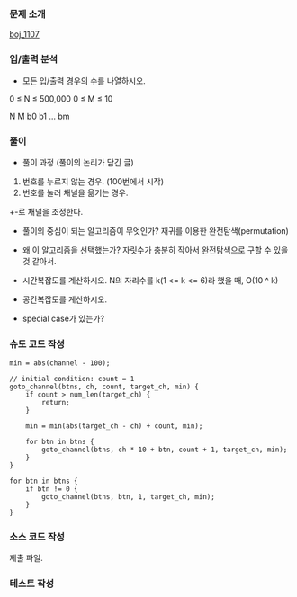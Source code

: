 ### 문제 소개
[boj_1107](link_to_problem)

### 입/출력 분석
- 모든 입/출력 경우의 수를 나열하시오.

0 ≤ N ≤ 500,000
0 ≤ M ≤ 10

N
M
b0 b1 ... bm

### 풀이
- 풀이 과정 (풀이의 논리가 담긴 글)

1) 번호를 누르지 않는 경우. (100번에서 시작)
2) 번호를 눌러 채널을 옮기는 경우.

+-로 채널을 조정한다.

- 풀이의 중심이 되는 알고리즘이 무엇인가?
재귀를 이용한 완전탐색(permutation)

- 왜 이 알고리즘을 선택했는가?
자릿수가 충분히 작아서 완전탐색으로 구할 수 있을 것 같아서.

- 시간복잡도를 계산하시오. N의 자리수를 k(1 <= k <= 6)라 했을 때, O(10 ^ k)

- 공간복잡도를 계산하시오.

- special case가 있는가?

### 슈도 코드 작성

```
min = abs(channel - 100);

// initial condition: count = 1
goto_channel(btns, ch, count, target_ch, min) {
	if count > num_len(target_ch) {
		return;
	}

	min = min(abs(target_ch - ch) + count, min);

	for btn in btns {
		goto_channel(btns, ch * 10 + btn, count + 1, target_ch, min);
	}
}

for btn in btns {
	if btn != 0 {
		goto_channel(btns, btn, 1, target_ch, min);
	}
}

```

### 소스 코드 작성
제출 파일.

### 테스트 작성
